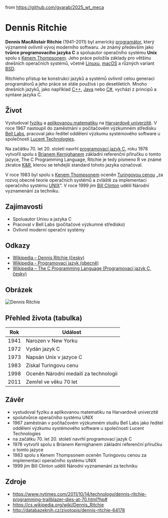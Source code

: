 from <https://github.com/gyarab/2025_wt_meca>

# Dennis Ritchie

**Dennis MacAlistair Ritchie** (1941–2011) byl americký [programátor](https://cs.wikipedia.org/wiki/Program%C3%A1tor), který významně ovlivnil vývoj moderního softwaru. Je známý především jako **tvůrce programovacího jazyka C** a spoluautor operačního systému **Unix** spolu s [Kenem Thompsonem](https://cs.wikipedia.org/wiki/Ken_Thompson). Jeho práce položila základy pro většinu dnešních operačních systémů, včetně [Linuxu](https://cs.wikipedia.org/wiki/Linux), [macOS](https://cs.wikipedia.org/wiki/MacOS) a různých variant [BSD](https://cs.wikipedia.org/wiki/BSD).

Ritchieho přístup ke konstrukci jazyků a systémů ovlivnil celou generaci programátorů a jeho práce se stále používá i po desetiletích. Mnoho dnešních jazyků, jako například [C++](https://cs.wikipedia.org/wiki/C%2B%2B), [Java](https://cs.wikipedia.org/wiki/Java_(programovac%C3%AD_jazyk)) nebo [C#](https://cs.wikipedia.org/wiki/C_Sharp), vychází z principů a syntaxe jazyka C.

 ## Život

Vystudoval [fyziku](https://cs.wikipedia.org/wiki/Fyzika) a [aplikovanou matematiku](https://cs.wikipedia.org/wiki/Aplikovan%C3%A1_matematika) na [Harvardově univerzitě](https://cs.wikipedia.org/wiki/Harvardova_univerzita). V roce 1967 nastoupil do zaměstnání v počítačovém výzkumném středisku [Bell Labs](https://cs.wikipedia.org/wiki/Bellovy_laborato%C5%99e), pracoval jako ředitel oddělení výzkumu systémového software u společnosti [Lucent Technologies](https://en.wikipedia.org/wiki/Lucent_Technologies).

Na začátku 70. let 20. století navrhl [programovací jazyk C](https://cs.wikipedia.org/wiki/The_C_Programming_Language), roku 1978 vytvořil spolu s [Brianem Kernighanem](https://cs.wikipedia.org/wiki/Brian_Kernighan) základní referenční příručku o tomto jazyce, The C Programming Language, Ritchie je tedy písmeno R ve známé zkratce [K&R](https://cs.wikipedia.org/wiki/K%2BR), kterou se tehdejší standard tohoto jazyka označoval.

V roce 1983 byl spolu s [Kenem Thompsonem](https://cs.wikipedia.org/wiki/Ken_Thompson) oceněn [Turingovou cenou](https://cs.wikipedia.org/wiki/Turingova_cena) „za rozvoj obecné teorie operačních systémů a zvláště za implementaci operačního systému [UNIX](https://cs.wikipedia.org/wiki/Unix)“. V roce 1999 jim [Bill Clinton](https://cs.wikipedia.org/wiki/Bill_Clinton) udělil Národní vyznamenání za techniku.

## Zajímavosti

- Spoluautor Unixu a jazyka C
- Pracoval v Bell Labs (počítačové výzkumné středisko)
- Ovlivnil moderní operační systémy

## Odkazy

- [Wikipedia – Dennis Ritchie (česky)](https://cs.wikipedia.org/wiki/Dennis_Ritchie)
- [Wikipedia - Programovací jazyk (obecně)](https://cs.wikipedia.org/wiki/Programovac%C3%AD_jazyk)
- [Wikipedia – The C Programming Language (Programovací jazyk C, česky) ](https://cs.wikipedia.org/wiki/The_C_Programming_Language)


## Obrázek

![Dennis Ritchie](https://upload.wikimedia.org/wikipedia/commons/thumb/2/23/Dennis_Ritchie_2011.jpg/330px-Dennis_Ritchie_2011.jpg)

## Přehled života (tabulka)

| Rok  | Událost                                      |
|------|----------------------------------------------|
| 1941 | Narozen v New Yorku                          |
| 1972 | Vydán jazyk C                                |
| 1973 | Napsán Unix v jazyce C                       |
| 1983 | Získal Turingovu cenu                        |
| 1998 | Oceněn Národní medailí za technologii        |
| 2011 | Zemřel ve věku 70 let                        |

## Závěr

- vystudoval fyziku a aplikovanou matematiku na Harvardově univerzitě
- spolutvůrce operačního systému UNIX
- 1967 zaměstnán v počítačovém výzkumném studiu Bell Labs jako ředitel oddělení výzkumu systémového software u společnosti Lucent Technologies 
- na začátku 70. let 20. století navrhl programovací jazyk C
- 1978 vytvořil spolu s Brianem Kernighanem základní referenční příručku o tomto jazyce
- 1983 spolu s Kenem Thompsonem oceněn Turingovou cenou za implementaci operačního systému UNIX
- 1999 jim Bill Clinton udělil Národní vyznamenání za techniku

## Zdroje

- https://www.nytimes.com/2011/10/14/technology/dennis-ritchie-programming-trailblazer-dies-at-70.html?hp#
- https://cs.wikipedia.org/wiki/Dennis_Ritchie
- http://databazeknih.cz/zivotopis/dennis-ritchie-64178



